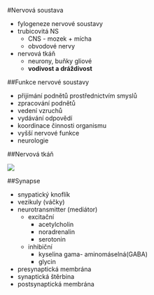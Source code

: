 #Nervová soustava
* fylogeneze nervové soustavy
* trubicovitá NS
    - CNS - mozek + mícha
    - obvodové nervy
* nervová tkáň
    - neurony, buňky gliové
    - **vodivost a dráždivost**


##Funkce nervové soustavy
* přijímání podnětů prostřednictvím smyslů
* zpracování podnětů
* vedení vzruchů
* vydávání odpovědí
* koordinace činnosti organismu
* vyšší nervové funkce
* neurologie

##Nervová tkáň

![](http://upload.wikimedia.org/wikipedia/commons/thumb/1/1a/Neuron-cs.jpg/350px-Neuron-cs.jpg)

##Synapse
* snypatický knoflík
* vezikuly (váčky)
* neurotransmitter (mediátor)
    - excitační
        + acetylcholin
        + noradrenalin
        + serotonin
    - inhibiční
        + kyselina gama- aminomáselná(GABA)
        + glycin
* presynaptická membrána
* synaptická štěrbina
* postsynaptická membrána
